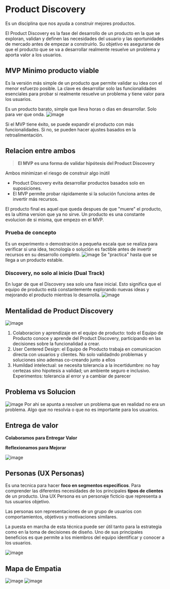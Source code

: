 # Product Discovery
Es un disciplina que nos ayuda a construir mejores productos.

El Product Discovery es la fase del desarrollo de un producto en la que se exploran, validan y definen las necesidades del usuario y las oportunidades de mercado antes de empezar a construirlo. Su objetivo es asegurarse de que el producto que se va a desarrollar realmente resuelve un problema y aporta valor a los usuarios.

## MVP Minimo producto viable
Es la versión más simple de un producto que permite validar su idea con el menor esfuerzo posible. La clave es desarrollar solo las funcionalidades esenciales para probar si realmente resuelve un problema y tiene valor para los usuarios.

Es un producto barato, simple que lleva horas o dias en desarrollar. Solo para ver que onda.
![image](https://github.com/user-attachments/assets/709d3939-c16a-41bd-94ee-be48a884a794)

Si el MVP tiene éxito, se puede expandir el producto con más funcionalidades. Si no, se pueden hacer ajustes basados en la retroalimentación.

## Relacion entre ambos
>**El MVP es una forma de validar hipótesis del Product Discovery**

Ambos minimizan el riesgo de construir algo inútil
- Product Discovery evita desarrollar productos basados solo en suposiciones.
- El MVP permite probar rápidamente si la solución funciona antes de invertir más recursos.

El producto final es aquel que queda despues de que "muere" el producto, es la ultima version que ya no sirve. 
Un producto es una constante evolucion de si misma, que empezo en el MVP.

### Prueba de concepto
Es un experimento o demostración a pequeña escala que se realiza para verificar si una idea, tecnología o solución es factible antes de invertir recursos en su desarrollo completo.
![image](https://github.com/user-attachments/assets/9e331720-fcb5-47e6-95fe-5daccef34f3b)
Se "practica" hasta que se llega a un producto estable.

### Discovery, no solo al inicio (Dual Track)
En lugar de que el Discovery sea solo una fase inicial. Esto significa que el equipo de producto está constantemente explorando nuevas ideas y mejorando el producto mientras lo desarrolla.
![image](https://github.com/user-attachments/assets/f79d45df-01d6-4b19-84d7-4540eebb9793)

## Mentalidad de Product Discovery
![image](https://github.com/user-attachments/assets/a0aa2ffb-d9e1-463e-a7d1-0d335314b569)
1. Colaboracion y aprendizaje en el equipo de producto: todo el Equipo de Producto conoce y aprende del Product Discovery, participando en las decisiones sobre la funcionalidad a crear.
2. User Centered Design: el Equipo de Producto trabaja en comunicacion directa con usuarios y clientes. No solo validadndo problemas y soluciones sino ademas co-creando junto a ellos
3. Humildad intelectual: se necesita tolerancia a la incertidumbre: no hay certezas sino hipotesis a validad; un ambiente seguro e inclusivo. Experimentos: tolerancia al error y a cambiar de parecer

## Problema vs Solucion
![image](https://github.com/user-attachments/assets/fe399cf8-2b91-483e-a83f-9bd82075a95a)
Por ahi se apunta a resolver un problema que en realidad no era un problema. Algo que no resolvia o que no es importante para los usuarios.

## Entrega de valor
 **Colaboramos para Entregar Valor**
 
 **Reflexionamos para Mejorar**
 
![image](https://github.com/user-attachments/assets/ab8fa578-dbe1-476e-8259-2ed2e59040ae)

## Personas (UX Personas)
Es una tecnica para hacer **foco en segmentos especificos**. Para comprender las diferentes necesidades de los principales **tipos de clientes** de un producto. Una UX Persona es un personaje ficticio que representa a tus usuarios objetivo. 

Las personas son representaciones de un grupo de usuarios con comportamientos, objetivos y motivaciones similares.

La puesta en marcha de esta técnica puede ser útil tanto para la estrategia como en la toma de decisiones de diseño. Uno de sus principales beneficios es que permite a los miembros del equipo identificar y conocer a los usuarios.

![image](https://github.com/user-attachments/assets/d36c5346-cbf4-4061-a413-b32241fcfb49)

## Mapa de Empatia
![image](https://github.com/user-attachments/assets/9ecdd020-2624-4295-8e99-63e9c7d09d48)
![image](https://github.com/user-attachments/assets/2273368e-9144-4948-81fa-9bb0301b5a80)
